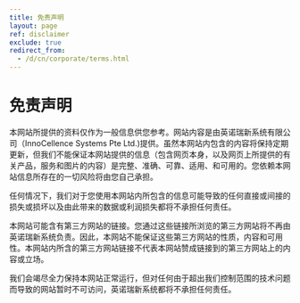 ```yaml
---
title: 免责声明
layout: page
ref: disclaimer
exclude: true
redirect_from:
  - /d/cn/corporate/terms.html
---
```


# 免责声明

本网站所提供的资料仅作为一般信息供您参考。网站内容是由英诺瑞新系统有限公司（InnoCellence Systems Pte Ltd.)提供。虽然本网站内包含的内容将保持定期更新，但我们不能保证本网站提供的信息（包含网页本身，以及网页上所提供的有关产品，服务和图片的内容）是完整、准确、可靠、适用、和可用的。您依赖本网站信息所存在的一切风险将由您自己承担。

任何情况下，我们对于您使用本网站内所包含的信息可能导致的任何直接或间接的损失或损坏以及由此带来的数据或利润损失都将不承担任何责任。

本网站可能含有第三方网站的链接。您通过这些链接所浏览的第三方网站将不再由英诺瑞新系统负责。因此，本网站不能保证这些第三方网站的性质，内容和可用性。本网站内所含的第三方网站链接不代表本网站赞成链接到的第三方网站上的内容或立场。

我们会竭尽全力保持本网站正常运行，但对任何由于超出我们控制范围的技术问题而导致的网站暂时不可访问，英诺瑞新系统都将不承担任何责任。